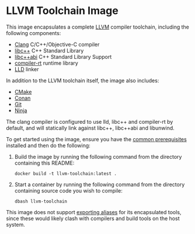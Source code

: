 # LLVM Toolchain Image

This image encapsulates a complete [LLVM](https://llvm.org/) compiler toolchain, including the following components:

- [Clang](https://clang.llvm.org/) C/C++/Objective-C compiler
- [libc++](https://libcxx.llvm.org/) C++ Standard Library
- [libc++abi](https://libcxxabi.llvm.org/) C++ Standard Library Support
- [compiler-rt](https://compiler-rt.llvm.org/) runtime library
- [LLD](https://lld.llvm.org/) linker

In addition to the LLVM toolchain itself, the image also includes:

- [CMake](https://cmake.org/)
- [Conan](https://conan.io/)
- [Git](https://git-scm.com/)
- [Ninja](https://ninja-build.org/)

The clang compiler is configured to use lld, libc++ and compiler-rt by default, and will statically link against libc++, libc++abi and libunwind.

To get started using the image, ensure you have the [common prerequisites](../README.md) installed and then do the following:

1. Build the image by running the following command from the directory containing this README:
    
    ````
    docker build -t llvm-toolchain:latest .
    ````

2. Start a container by running the following command from the directory containing source code you wish to compile:
    
    ```
    dbash llvm-toolchain
    ```

This image does not support [exporting aliases](../README.md#exporting-aliases) for its encapsulated tools, since these would likely clash with compilers and build tools on the host system.
